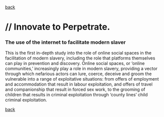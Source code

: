 [back](./)

# // Innovate to Perpetrate. 
 
### The use of the internet to facilitate modern slaver

 This is the first in-depth study into the role of online social spaces in the facilitation of modern slavery, including the role that platforms themselves can play in prevention and discovery. Online social spaces, or ‘online communities,’ increasingly play a role in modern slavery, providing a vector through which nefarious actors can lure, coerce, deceive and groom the vulnerable into a range of exploitative situations: from offers of employment and accommodation that result in labour exploitation, and offers of travel and companionship that result in forced sex work, to the grooming of children that results in criminal exploitation through ‘county lines’ child criminal exploitation.

[back](./)
